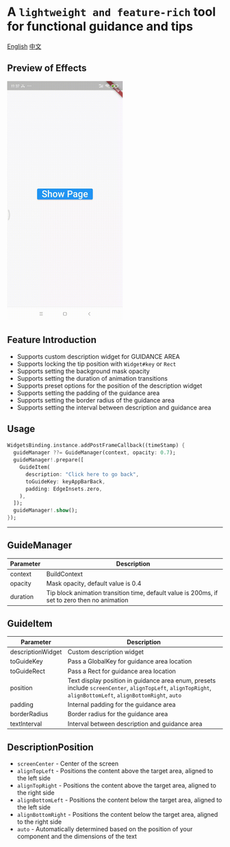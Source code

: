 # A `lightweight and feature-rich` tool for functional guidance and tips

[English](https://github.com/kpaxian7/feature_guider/blob/main/README.md)
[中文](https://github.com/kpaxian7/feature_guider/blob/main/README-zh.md)

## Preview of Effects
<img alt="Sample" height="560" src="https://raw.githubusercontent.com/kpaxian7/feature_guider/main/sample-gif.gif" width="270"/>


## Feature Introduction
- Supports custom description widget for GUIDANCE AREA
- Supports locking the tip position with `Widget#key` or `Rect`
- Supports setting the background mask opacity
- Supports setting the duration of animation transitions
- Supports preset options for the position of the description widget
- Supports setting the padding of the guidance area
- Supports setting the border radius of the guidance area
- Supports setting the interval between description and guidance area

## Usage
```dart
WidgetsBinding.instance.addPostFrameCallback((timeStamp) {
  guideManager ??= GuideManager(context, opacity: 0.7);
  guideManager!.prepare([
    GuideItem(
      description: "Click here to go back",
      toGuideKey: keyAppBarBack,
      padding: EdgeInsets.zero,
    ),
  ]);
  guideManager!.show();
});
```

---

## GuideManager
|Parameter| Description                                                                                   |
| ---- |-----------------------------------------------------------------------------------------------|
|context| 	BuildContext                                                                                 |
|opacity| 	Mask opacity, default value is 0.4                                                           |
|duration| Tip block animation transition time, default value is 200ms, if set to zero then no animation |

## GuideItem
| Parameter         | 	Description                                                                                                                                            |
|-------------------|---------------------------------------------------------------------------------------------------------------------------------------------------------|
| descriptionWidget | 	Custom description widget                                                                                                                              |
| toGuideKey        | 	Pass a GlobalKey for guidance area location                                                                                                            |
| toGuideRect       | 	Pass a Rect for guidance area location                                                                                                                 |
| position          | 	Text display position in guidance area enum, presets include `screenCenter`, `alignTopLeft`, `alignTopRight`, `alignBottomLeft`, `alignBottomRight`, `auto` |
| padding           | 	Internal padding for the guidance area                                                                                                                 |
| borderRadius      | 	Border radius for the guidance area                                                                                                                    |
| textInterval      | 	Interval between description and guidance area                                                                                                         |

## DescriptionPosition
- `screenCenter` - Center of the screen
- `alignTopLeft` - Positions the content above the target area, aligned to the left side
- `alignTopRight` - Positions the content above the target area, aligned to the right side
- `alignBottomLeft` - Positions the content below the target area, aligned to the left side
- `alignBottomRight` - Positions the content below the target area, aligned to the right side
- `auto` - Automatically determined based on the position of your component and the dimensions of the text

